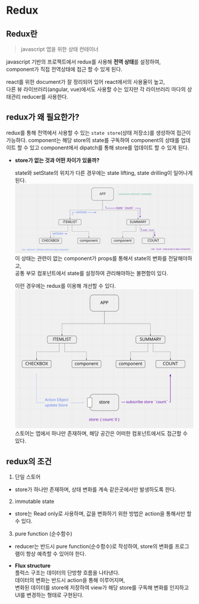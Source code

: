 # Redux

## Redux란

> javascript 앱을 위한 상태 컨테이너

javascript 기반의 프로젝트에서 redux를 사용해 **전역 상태**를 설정하여,  
component가 직접 전역상태에 접근 할 수 있게 된다.

react를 위한 document가 잘 정리되어 있어 react에서의 사용율이 높고,  
다른 뷰 라이브러리(angular, vue)에서도 사용할 수는 있지만 각 라이브러리 마다의 상태관리 reducer를 사용한다.

## redux가 왜 필요한가?

redux를 통해 전역에서 사용할 수 있는 `state store`(상태 저장소)를 생성하여 접근이 가능하다.
component는 해당 store의 state를 구독하여 component의 상태를 업데이트 할 수 있고
component에서 dipatch를 통해 store를 업데이트 할 수 있게 된다.

- **store가 없는 것과 어떤 차이가 있을까?**

  state와 setState의 위치가 다른 경우에는 state lifting, state drilling이 일어나게 된다.
  ![no redux](../src/React/Redux/1.png)
  이 상태는 관련이 없는 component가 props를 통해서 state의 변화를 전달해야하고,  
  공통 부모 컴포넌트에서 state를 설정하여 관리해야하는 불편함이 있다.

  이런 경우에는 redux를 이용해 개선할 수 있다.
  ![with redux](../src/React/Redux/2.png)
  스토어는 앱에서 하나만 존재하며, 해당 공간은 어떠한 컴포넌트에서도 접근할 수 있다.

## redux의 조건

1. 단일 스토어

- store가 하나만 존재하며, 상태 변화를 계속 같은곳에서만 발생하도록 한다.

2. immutable state

- store는 Read only로 사용하며, 값을 변화하기 위한 방법은 action을 통해서만 할 수 있다.

3. pure function (순수함수)

- reducer는 반드시 pure function(순수함수)로 작성하여, store의 변화를 프로그램이 항상 예측할 수 있어야 한다.

- **Flux structure**  
  플럭스 구조는 데이터의 단방향 흐름을 나타낸다.  
  데이터의 변화는 반드시 action을 통해 이루어지며,  
  변화된 데이터를 store에 저장하여 view가 해당 store를 구독해 변화를 인지하고 UI를 변경하는 형태로 구현된다.
